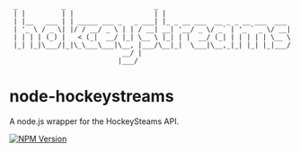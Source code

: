 ```
 _           _                      _
 | |         | |                    | |
 | |__   ___ | | _____ ___ _   _ ___| |_ _ __ ___  __ _ _ __ ___  ___
 | '_ \ / _ \| |/ / __/ _ \ | | / __| __| '__/ _ \/ _` | '_ ` _ \/ __|
 | | | | (_) |   < (_|  __/ |_| \__ \ |_| | |  __/ (_| | | | | | \__ \
 |_| |_|\___/|_|\_\___\___|\__, |___/\__|_|  \___|\__,_|_| |_| |_|___/
                            __/ |
                           |___/
```
node-hockeystreams
==================

A node.js wrapper for the HockeySteams API.

[![NPM Version](https://img.shields.io/npm/v/hockeystreams.svg)](https://www.npmjs.org/package/hockeystreams)

